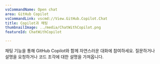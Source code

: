 ```yaml
---
vsCommandName: Open chat
area: GitHub Copilot
vsCommandLink: vscmd://View.GitHub.Copilot.Chat
title: Copilot과 채팅
thumbnailImage: ../media/ChatWithCopilot.png
featureId: ChatWithCopilot

---
```



채팅 기능을 통해 GitHub Copilot와 함께 자연스러운 대화에 참여하세요. 질문하거나 설명을 요청하거나 코드 조각에 대한 설명을 가져옵니다.

